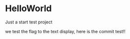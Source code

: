 # HelloWorld
Just a start test project

we test the flag to the text display, here is the commit test!!
